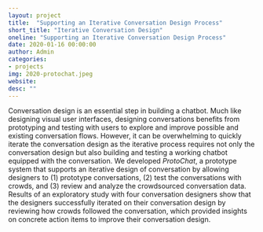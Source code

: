 ```yaml
---
layout: project
title:  "Supporting an Iterative Conversation Design Process"
short_title: "Iterative Conversation Design"
oneline: "Supporting an Iterative Conversation Design Process"
date: 2020-01-16 00:00:00
author: Admin
categories:
- projects
img: 2020-protochat.jpeg
website: 
desc: ""
---
```

Conversation design is an essential step in building a chatbot. Much like designing visual user interfaces, designing conversations benefits from prototyping and testing with users to explore and improve possible and existing conversation flows. However, it can be overwhelming to quickly iterate the conversation design as the iterative process requires not only the conversation design but also building and testing a working chatbot equipped with the conversation. We developed _ProtoChat_, a prototype system that supports an iterative design of conversation by allowing designers to (1) prototype conversations, (2) test the conversations with crowds, and (3) review and analyze the crowdsourced conversation data. Results of an exploratory study with four conversation designers show that the designers successfully iterated on their conversation design by reviewing how crowds followed the conversation, which provided insights on concrete action items to improve their conversation design.
